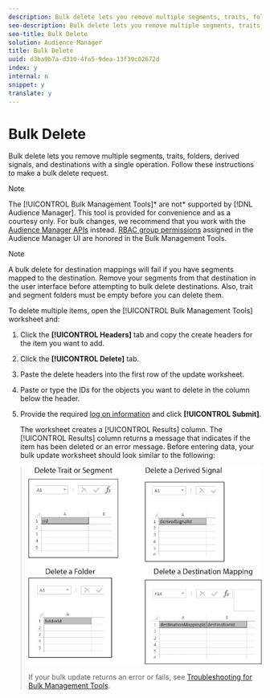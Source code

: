 ```yaml
---
description: Bulk delete lets you remove multiple segments, traits, folders, derived signals, and destinations with a single operation. Follow these instructions to make a bulk delete request.
seo-description: Bulk delete lets you remove multiple segments, traits, folders, derived signals, and destinations with a single operation. Follow these instructions to make a bulk delete request.
seo-title: Bulk Delete
solution: Audience Manager
title: Bulk Delete
uuid: d3ba9b7a-d310-4fa5-9dea-13f39c02672d
index: y
internal: n
snippet: y
translate: y
---
```


# Bulk Delete

Bulk delete lets you remove multiple segments, traits, folders, derived signals, and destinations with a single operation. Follow these instructions to make a bulk delete request.

<!-- <p>t_bulk_delete.xml </p> -->

>[!NOTE]
>
>The [!UICONTROL Bulk Management Tools]* are not* supported by [!DNL Audience Manager]. This tool is provided for convenience and as a courtesy only. For bulk changes, we recommend that you work with the [Audience Manager APIs](https://marketing.adobe.com/resources/help/en_US/aam/?f=c_api.html) instead. [RBAC group permissions](../../c_features/c_administration/c_administration.md#concept_A606A162611E4256BB80F60715282296) assigned in the Audience Manager UI are honored in the Bulk Management Tools.

>[!NOTE]
>
>A bulk delete for destination mappings will fail if you have segments mapped to the destination. Remove your segments from that destination in the user interface before attempting to bulk delete destinations. Also, trait and segment folders must be empty before you can delete them.

To delete multiple items, open the [!UICONTROL Bulk Management Tools] worksheet and: 

1. Click the **[!UICONTROL Headers]** tab and copy the create headers for the item you want to add.
1. Click the **[!UICONTROL Delete]** tab.
1. Paste the delete headers into the first row of the update worksheet.
1. Paste or type the IDs for the objects you want to delete in the column below the header.
1. Provide the required [log on information](../../reference/bulk-management-tools/bulk-management-intro.md#section_6FE9BADB30254A4FADC77D2DCFB6A1EE) and click **[!UICONTROL Submit]**.

   The worksheet creates a [!UICONTROL Results] column. The [!UICONTROL Results] column returns a message that indicates if the item has been deleted or an error message. Before entering data, your bulk update worksheet should look similar to the following: 
>
>![](assets/delete.png) 
>
>If your bulk update returns an error or fails, see [Troubleshooting for Bulk Management Tools](../../reference/bulk-management-tools/bulk-troubleshooting.md#reference_1A3E7E0CEF6A4D8D801BC363A3C30C1A). 

